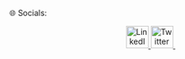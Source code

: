 🌐 Socials:<br>

<p align="center">
  <a href="https://www.linkedin.com/in/rashmika-naveen-9b21b32b1?utm_source=share&utm_campaign=share_via&utm_content=profile&utm_medium=android_app">
    <img src="![linkedin](https://github.com/user-attachments/assets/0284ba28-6fd1-4935-a5a2-124d471fdc97) " alt="LinkedIn" width="40" height="40"/>



  </a>
  <a href="rashmikay.22@cse.mrt.ac.lk">
    <img src="https://github.com/user-attachments/assets/930c9ad4-a9fa-499e-9867-af928c2539ff" alt="Twitter" width="40" height="40"/>
  </a>
  <a href="https://web.facebook.com/rashmika.naveen">
    <img src=" ![facebook](https://github.com/user-attachments/assets/d37d4032-ef64-4515-8129-e3f43de9de0c)
" alt="Facebook" width="1" height="1"/>

  </a>
</p>


<!--- 🌱 I’m currently learning CSE at the University of Moratuwa...
 💞️ I’m looking to collaborae on ...
- 📫 How to reach me ...--->

<!---
rashmikanaveen/rashmikanaveen is a ✨ special ✨ repository because its `README.md` (this file) appears on your GitHub profile.
You can click the Preview link to take a look at your changes.
--->

